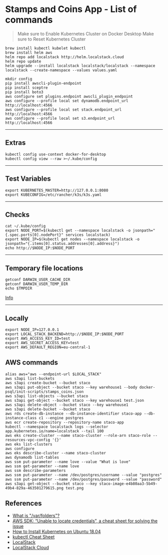 # Stamps and Coins App - List of commands

>Make sure to Enable Kubernetes Cluster on Docker Desktop
>Make sure to Reset Kubernetes Cluster

```shell
brew install kubectl kubelet kubectl
brew install helm aws
helm repo add localstack http://helm.localstack.cloud
helm repo update
helm upgrade --install localstack localstack/localstack --namespace localstack --create-namespace --values values.yaml
```

```shell
mkdir config
pip install awscli-plugin-endpoint
pip install sceptre
pip install boto3
aws configure set plugins.endpoint awscli_plugin_endpoint
aws configure --profile local set dynamodb.endpoint_url http://localhost:4566
aws configure --profile local set stack.endpoint_url http://localhost:4566
aws configure --profile local set s3.endpoint_url http://localhost:4566
```

---

## Extras

```shell
kubectl config use-context docker-for-desktop
kubectl config view --raw >~/.kube/config
```

---

## Test Variables

```shell
export KUBERNETES_MASTER=http://127.0.0.1:8080
export KUBECONFIG=/etc/rancher/k3s/k3s.yaml
```

---

## Checks

```shell
cat ~/.kube/config
export NODE_PORT=$(kubectl get --namespace localstack -o jsonpath="{.spec.ports[0].nodePort}" services localstack)
export NODE_IP=$(kubectl get nodes --namespace localstack -o jsonpath="{.items[0].status.addresses[0].address}")
echo http://$NODE_IP:$NODE_PORT
```
---

## Temporary file locations

```shell
getconf DARWIN_USER_CACHE_DIR
getconf DARWIN_USER_TEMP_DIR
echo $TMPDIR
```

[Info](http://www.magnusviri.com/what-is-var-folders.html)

---

## Locally

```shell
export NODE_IP=127.0.0.1
export LOCAL_STACK_BACKEND=http://$NODE_IP:$NODE_PORT
export AWS_ACCESS_KEY_ID=test
export AWS_SECRET_ACCESS_KEY=test
export AWS_DEFAULT_REGION=eu-central-1
```

## AWS commands

```shell
alias aws="aws --endpoint-url $LOCAL_STACK"
aws s3api list-buckets
aws s3api create-bucket --bucket staco
aws s3api put-object --bucket staco --key warehouse1 --body docker-psql/init-scripts/stamps_coins.json
aws s3api list-objects --bucket staco
aws s3api get-object --bucket staco --key warehouse1 test.json
aws s3api delete-object --bucket staco --key warehouse1
aws s3api delete-bucket --bucket staco
aws rds create-db-instance --db-instance-identifier staco-app --db-instance-class c1 --engine postgres
aws ecr create-repository --repository-name staco-app
kubectl --namespace localstack logs --selector app.kubernetes.io/name=localstack --tail 100
aws eks create-cluster --name staco-cluster --role-arn staco-role --resources-vpc-config '{}'
aws eks list-clusters
aws configure
aws eks describe-cluster --name staco-cluster
aws dynamodb list-tables
aws ssm put-parameter --name love --value "What is love"
aws ssm get-parameter --name love
aws ssm describe-parameters
aws ssm put-parameter --name /dev/postgres/username --value "postgres"
aws ssm put-parameter --name /dev/postgres/password --value "password"
aws s3api get-object --bucket staco --key staco-image-e4b80aa3-5b49-49b4-829a-463501279615.png test.png
```

## References

- [What is "/var/folders"?](http://www.magnusviri.com/what-is-var-folders.html)
- [AWS SDK: “Unable to locate credentials”, a cheat sheet for solving the issue](https://faun.pub/aws-sdk-unable-to-locate-credentials-a-cheat-sheet-for-solving-the-issue-f72f8965a2c1 )
- [How to Install Kubernetes on Ubuntu 18.04](https://phoenixnap.com/kb/install-kubernetes-on-ubuntu)
- [kubectl Cheat Sheet](https://kubernetes.io/docs/reference/kubectl/cheatsheet/)
- [LocalStack](https://github.com/localstack/localstack)
- [LocalStack Cloud](https://localstack.cloud/)
